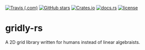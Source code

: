 [![Travis (.com)](https://img.shields.io/travis/com/Lucretiel/gridly-rs.svg?logo=travis)](https://travis-ci.com/Lucretiel/gridly-rs/) [![GitHub stars](https://img.shields.io/github/stars/Lucretiel/gridly-rs.svg?label=stars&logo=github&logoColor=white)](https://github.com/Lucretiel/gridly-rs) [![Crates.io](https://img.shields.io/crates/d/gridly-rs.svg?logo=rust&logoColor=white&label=crates.io)](https://crates.io/crates/gridly-rs) [![docs.rs](https://docs.rs/gridly-rs/badge.svg)](https://docs.rs/gridly-rs) [![license](https://img.shields.io/github/license/Lucretiel/gridly-rs.svg)](https://crates.io/crates/gridly-rs/)

# gridly-rs
A 2D grid library written for humans instead of linear algebraists.
